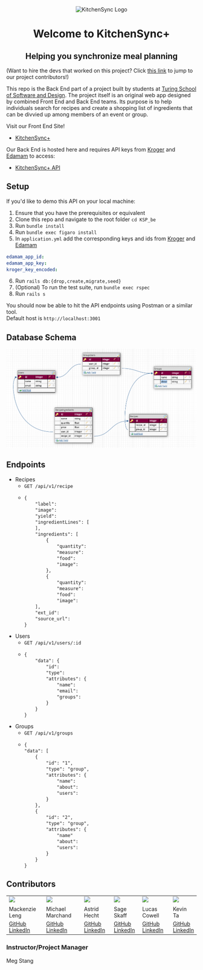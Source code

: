<div id="header" align="center">

<img width="762" alt="KitchenSync Logo" src="https://images.prismic.io/carbmanager/68bd7d46-5f50-413c-97fe-e37b1c816159_Header-LowFODMAP.jpg?auto=compress%2Cformat&w=0.5&auto=format&fit=max">
</div>

<h1 align="center"> Welcome to KitchenSync+</h1>
<h2 align="center">Helping you synchronize meal planning </h2>

(Want to hire the devs that worked on this project? Click [this link](#contributors) to jump to our project contributors!)

This repo is the Back End part of a project built by students at [Turing School of Software and Design](https://turing.edu/). The project itself is an original web app designed by combined Front End and Back End teams. Its purpose is to help individuals search for recipes and create a shopping list of ingredients that can be divvied up among members of an event or group. 

Visit our Front End Site!
- [KitchenSync+]()

Our Back End is hosted here and requires API keys from [Kroger](https://developer.kroger.com/reference) and [Edamam](https://www.edamam.com/) to access:
- [KitchenSync+ API]()




## Setup
If you'd like to demo this API on your local machine:
1. Ensure that you have the prerequisites or equivalent
2. Clone this repo and navigate to the root folder `cd KSP_be`
3. Run `bundle install`
4. Run `bundle exec figaro install`
5. In `application.yml` add the corresponding keys and ids from [Kroger](https://developer.kroger.com/reference) and [Edamam](https://www.edamam.com/)
```yml
edamam_app_id: 
edamam_app_key:
kroger_key_encoded:
``` 
6. Run `rails db:{drop,create,migrate,seed}`
5. (Optional) To run the test suite, run `bundle exec rspec`
6. Run `rails s`

You should now be able to hit the API endpoints using Postman or a similar tool.<br>
Default host is `http://localhost:3001`


## Database Schema
![Database Schema Image](/app/assets/images/schema_design.png)


## Endpoints
- Recipes
  - `GET /api/v1/recipe`
  - ```
    {
        "label": 
        "image": 
        "yield": 
        "ingredientLines": [
        ],
        "ingredients": [
            {
                "quantity": 
                "measure": 
                "food": 
                "image": 
            },
            {
                "quantity": 
                "measure": 
                "food": 
                "image": 
        ],
        "ext_id": 
        "source_url": 
    }
- Users
  - `GET /api/v1/users/:id`
  - ```
    {
        "data": {
            "id": 
            "type": 
            "attributes": {
                "name": 
                "email": 
                "groups": 
            }
        }
    }
    ```
- Groups
  - `GET /api/v1/groups`
  - ```
    {
    "data": [
        {
            "id": "1",
            "type": "group",
            "attributes": {
                "name": 
                "about": 
                "users": 
            }
        },
        {
            "id": "2",
            "type": "group",
            "attributes": {
                "name" 
                "about": 
                "users": 
            }
        }
    }
    ```






## Contributors

<table>
  <tr>
    <td><img src="https://avatars.githubusercontent.com/u/108506841?v=4"></td>
    <td><img src="https://avatars.githubusercontent.com/u/35391349?v=4"></td>
    <td><img src="https://avatars.githubusercontent.com/u/106942456?v=4"></td>
    <td><img src="https://avatars.githubusercontent.com/u/99838997?v=4"></td>
    <td><img src="https://avatars.githubusercontent.com/u/98673086?v=4"></td>
    <td><img src="https://avatars.githubusercontent.com/u/36166420?v=4"></td>
    
  </tr>
  <tr>
    <td>Mackenzie Leng</td>
    <td>Michael Marchand</td>
    <td>Astrid Hecht</td>
    <td>Sage Skaff</td>
    <td>Lucas Cowell</td>
    <td>Kevin Ta</td>
  </tr>
  <tr>
    <td>
      <a href="https://github.com/kenzjoy">GitHub</a><br>
      <a href="https://www.linkedin.com/in/kenzjoydev/">LinkedIn</a>
    </td>
    <td>
      <a href="https://github.com/MarchandMD">GitHub</a><br>
      <a href="https://www.linkedin.com/in/mmarchand1/">LinkedIn</a>
    </td>
    <td>
      <a href="https://github.com/Astrid-Hecht">GitHub</a><br>
      <a href="https://www.linkedin.com/in/astrid-hecht/">LinkedIn</a>
    </td>
    <td>
      <a href="https://github.com/sage-skaff">GitHub</a><br>
      <a href="https://www.linkedin.com/in/sageskaff/">LinkedIn</a>
    </td>
     <td>
      <a href="https://github.com/sage-skaff">GitHub</a><br>
      <a href="https://www.linkedin.com/in/sageskaff/">LinkedIn</a>
    </td>
     <td>
      <a href="https://github.com/lcole37">GitHub</a><br>
      <a href="https://www.linkedin.com/in/lucas-colwell-b3a753179/">LinkedIn</a>
    </td>
  </tr>
</table>

### Instructor/Project Manager
Meg Stang